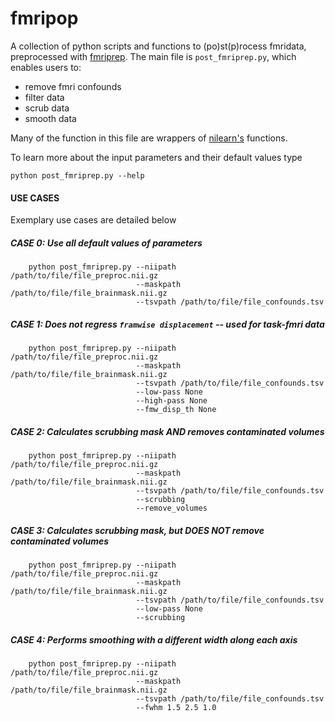 # fmripop
A collection of python scripts and functions to (po)st(p)rocess fmridata, preprocessed with [fmriprep](https://github.com/poldracklab/fmriprep). 
The main file is `post_fmriprep.py`, which enables users to:

+ remove fmri confounds
+ filter data
+ scrub data
+ smooth data

Many of the function in this file are wrappers of [nilearn's](https://nilearn.github.io/) functions.


To learn more about the input parameters and their default values type


```
python post_fmriprep.py --help
```



#### USE CASES

Exemplary use cases are detailed below

##### CASE 0: Use all default values of parameters

```
    python post_fmriprep.py --niipath /path/to/file/file_preproc.nii.gz
                            --maskpath /path/to/file/file_brainmask.nii.gz
                            --tsvpath /path/to/file/file_confounds.tsv
```

##### CASE 1: Does not regress `framwise displacement` -- used for task-fmri data

```
    python post_fmriprep.py --niipath /path/to/file/file_preproc.nii.gz
                            --maskpath /path/to/file/file_brainmask.nii.gz
                            --tsvpath /path/to/file/file_confounds.tsv
                            --low-pass None 
                            --high-pass None 
                            --fmw_disp_th None
```

##### CASE 2: Calculates scrubbing mask AND removes contaminated volumes

```
    python post_fmriprep.py --niipath /path/to/file/file_preproc.nii.gz
                            --maskpath /path/to/file/file_brainmask.nii.gz
                            --tsvpath /path/to/file/file_confounds.tsv
                            --scrubbing
                            --remove_volumes
```

##### CASE 3: Calculates scrubbing mask, but DOES NOT remove contaminated volumes

```
    python post_fmriprep.py --niipath /path/to/file/file_preproc.nii.gz
                            --maskpath /path/to/file/file_brainmask.nii.gz
                            --tsvpath /path/to/file/file_confounds.tsv
                            --low-pass None 
                            --scrubbing
```

##### CASE 4: Performs smoothing with a different width along each axis 

```
    python post_fmriprep.py --niipath /path/to/file/file_preproc.nii.gz
                            --maskpath /path/to/file/file_brainmask.nii.gz
                            --tsvpath /path/to/file/file_confounds.tsv
                            --fwhm 1.5 2.5 1.0
```
